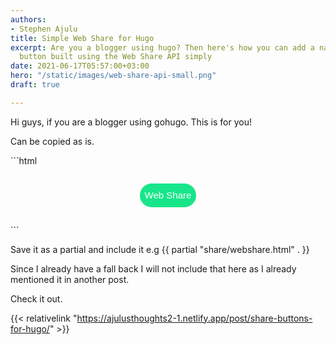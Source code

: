 ```yaml
---
authors:
- Stephen Ajulu
title: Simple Web Share for Hugo
excerpt: Are you a blogger using hugo? Then here's how you can add a native share
  button built using the Web Share API simply
date: 2021-06-17T05:57:00+03:00
hero: "/static/images/web-share-api-small.png"
draft: true

---
```

Hi guys, if you are a blogger using gohugo. This is for you!

Can be copied as is.

\`\`\`html

<style>

  .webshare {

  justify-content: center;

  display:flex;

}

  #tip {

  display: none;

}

\#tip.show {

  display: block;

}

.wsbutton {

  border: 0;

  padding: 0;

  cursor: pointer;

  outline: 0;

  -webkit-appearance: none;

  display: inline-block;

  position: relative;

  padding: 10px 8px;

  top: 0;

  font-size: 15px;

  border-radius: 50px;

  border-bottom: 1px solid rgba(28, 227, 125, 0.5);

  background: rgba(22, 230, 137, 1);

  color: #fff;

  box-shadow: 0px 0px 0px rgba(15, 165, 60, 0.1);

}

</style>

<div class="webshare">

  <p id="tip">Your browser does not support the Web Share API! Try the other share buttons</p>

  <button id="share" class="wsbutton" title="Share This Post">Web Share</button>

</div>

<script>

  const share = e => {

  if (navigator.share) {

    navigator

      .share({

        title: "{{ .Title }}",

        text: "{{ .Params.excerpt }}",

        url: "{{ .RelPermalink }}"

      })

      .then(() => console.log("thanks for sharing"))

      .catch(error => console.log("error", error));

  }

};

if(!navigator.share) {

  document.getElementById('tip').className = 'show'

}

document.getElementById("share").addEventListener("click", share);

</script>

\`\`\`

Save it as a partial and include it e.g {{ partial "share/webshare.html" . }}

Since I already have a fall back I will not include that here as I already mentioned it in  another post.

Check it out.

{{< relativelink "https://ajulusthoughts2-1.netlify.app/post/share-buttons-for-hugo/" >}}